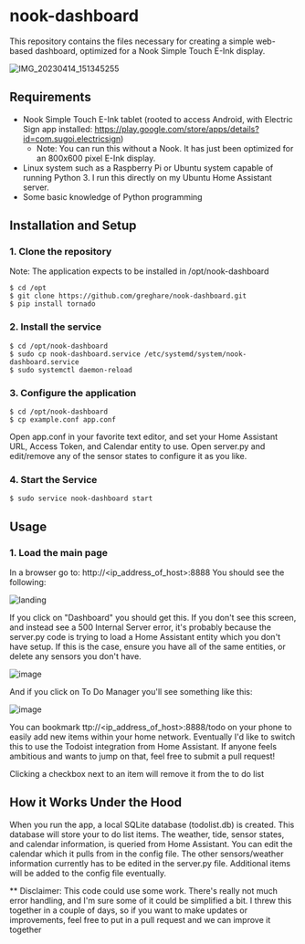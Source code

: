 # nook-dashboard

This repository contains the files necessary for creating a simple web-based dashboard, optimized for a Nook Simple Touch E-Ink display. 

![IMG_20230414_151345255](https://user-images.githubusercontent.com/6226804/232252282-4e1c71d5-0b2c-4bdc-b487-c571b0f45cde.jpg)

## Requirements
- Nook Simple Touch E-Ink tablet (rooted to access Android, with Electric Sign app installed: https://play.google.com/store/apps/details?id=com.sugoi.electricsign)
  - Note: You can run this without a Nook. It has just been optimized for an 800x600 pixel E-Ink display. 
- Linux system such as a Raspberry Pi or Ubuntu system capable of running Python 3. I run this directly on my Ubuntu Home Assistant server. 
- Some basic knowledge of Python programming

## Installation and Setup
### 1. Clone the repository
Note: The application expects to be installed in /opt/nook-dashboard
``` 
$ cd /opt
$ git clone https://github.com/greghare/nook-dashboard.git
$ pip install tornado
```
### 2. Install the service
``` 
$ cd /opt/nook-dashboard
$ sudo cp nook-dashboard.service /etc/systemd/system/nook-dashboard.service
$ sudo systemctl daemon-reload
```
### 3. Configure the application
``` 
$ cd /opt/nook-dashboard
$ cp example.conf app.conf
```
Open app.conf in your favorite text editor, and set your Home Assistant URL, Access Token, and Calendar entity to use.
Open server.py and edit/remove any of the sensor states to configure it as you like.

### 4. Start the Service
```
$ sudo service nook-dashboard start
```

## Usage

### 1. Load the main page

In a browser go to: http://<ip_address_of_host>:8888
You should see the following:

![landing](https://user-images.githubusercontent.com/6226804/198862147-ae8838c8-700b-4944-81e9-5b84c0f1ad76.png)

If you click on "Dashboard" you should get this. If you don't see this screen, and instead see a 500 Internal Server error, it's probably because the server.py code is trying to load a Home Assistant entity which you don't have setup. If this is the case, ensure you have all of the same entities, or delete any sensors you don't have. 

![image](https://user-images.githubusercontent.com/6226804/232252874-a0903732-f9f3-40bb-8c92-3dbd8757b225.png)

And if you click on To Do Manager you'll see something like this:

![image](https://user-images.githubusercontent.com/6226804/232253106-7e14bec3-4308-4081-b23a-073b32acc6f5.png)

You can bookmark ttp://<ip_address_of_host>:8888/todo on your phone to easily add new items within your home network. Eventually I'd like to switch this to use the Todoist integration from Home Assistant. If anyone feels ambitious and wants to jump on that, feel free to submit a pull request!

Clicking a checkbox next to an item will remove it from the to do list

## How it Works Under the Hood
When you run the app, a local SQLite database (todolist.db) is created. This database will store your to do list items.
The weather, tide, sensor states, and calendar information, is queried from Home Assistant. You can edit the calendar which it pulls from in the config file. The other sensors/weather information currently has to be edited in the server.py file. Additional items will be added to the config file eventually.

** Disclaimer: This code could use some work. There's really not much error handling, and I'm sure some of it could be simplified a bit. I threw this together in a couple of days, so if you want to make updates or improvements, feel free to put in a pull request and we can improve it together
